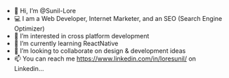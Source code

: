 - 👋 Hi, I’m @Sunil-Lore
- :computer: I am a Web Developer, Internet Marketer, and an SEO (Search Engine Optimizer)
- 👀 I’m interested in cross platform development
- 🌱 I’m currently learning ReactNative
- 💞️ I’m looking to collaborate on design & development ideas
- 📫 You can reach me https://www.linkedin.com/in/loresunil/ on Linkedin...

<!---
Sunil-Lore/Sunil-Lore is a ✨ special ✨ repository because its `README.md` (this file) appears on your GitHub profile.
You can click the Preview link to take a look at your changes.
--->
